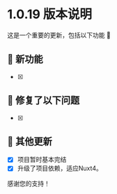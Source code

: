 # 1.0.19 版本说明

这是一个重要的更新，包括以下功能 🧪

## 🔮 新功能

- [x]

## 🔨 修复了以下问题

- [x]

## 🧿 其他更新

- [x] 项目暂时基本完结
- [x] 升级了项目依赖，适应Nuxt4。

感谢您的支持！
